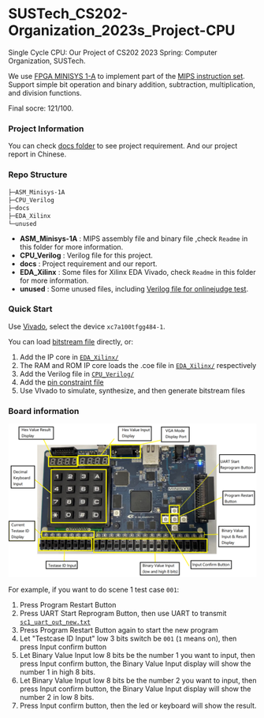 # SUSTech_CS202-Organization_2023s_Project-CPU
Single Cycle CPU: Our Project of CS202 2023 Spring: Computer Organization, SUSTech.

We use [FPGA MINISYS 1-A](http://www.e-elements.com/product/show/id/1.shtml) to implement part of the [MIPS instruction set](https://mips.com/). Support simple bit operation and binary addition, subtraction, multiplication, and division functions.

Final socre: 121/100.

### Project Information

You can check [docs folder](docs/) to see project requirement. And our project report in Chinese.

### Repo Structure

```
├─ASM_Minisys-1A
├─CPU_Verilog
├─docs
├─EDA_Xilinx
└─unused
```

- **ASM_Minisys-1A** : MIPS assembly file and binary file ,check `Readme` in this folder for more information.
- **CPU_Verilog** : Verilog file for this project.
- **docs** : Project requirement and our report.
- **EDA_Xilinx** : Some files for Xilinx EDA Vivado, check `Readme` in this folder for more information.
- **unused** : Some unused files, including [Verilog file for onlinejudge test](unused/OJ_backup/).

### Quick Start

Use [Vivado](https://www.xilinx.com/products/design-tools/vivado.html), select the device `xc7a100tfgg484-1`.

You can load [bitstream file](EDA_Xilinx/CPU_TOP_new.bit) directly, or:

1. Add the IP core in [`EDA_Xilinx/`](EDA_Xilinx/)
2. The RAM and ROM IP core loads the .coe file in [`EDA_Xilinx/`](EDA_Xilinx/) respectively
3. Add the Verilog file in [`CPU_Verilog/`](CPU_Verilog/)
4. Add the [pin constraint file](EDA_Xilinx/minisys_cons.xdc)
5. Use VIvado to simulate, synthesize, and then generate bitstream files

### Board information

![MINISYS](docs/img/MINISYS.png)

For example, if you want to do scene 1 test case `001`:

1. Press Program Restart Button
2. Press UART Start Reprogram Button, then use UART to transmit [`sc1_uart_out_new.txt`](ASM_Minisys-1A/uart_txt/sc1_uart_out_new.txt)
3. Press Program Restart Button again to start the new program
4. Let "Testcase ID Input" low 3 bits switch be `001` (`1` means on), then press Input confirm button
5. Let Binary Value Input low 8 bits be the number 1 you want to input, then press Input confirm button, the Binary Value Input display will show the number 1 in high 8 bits.
2. Let Binary Value Input low 8 bits be the number 2 you want to input, then press Input confirm button, the Binary Value Input display will show the number 2 in low 8 bits.
2. Press Input confirm button, then the led or keyboard will show the result.
